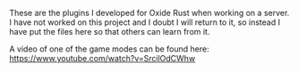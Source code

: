 These are the plugins I developed for Oxide Rust when working on a server. I have not worked on this project and I doubt I will return to it, so instead I have put the files here so that others can learn from it.

A video of one of the game modes can be found here: https://www.youtube.com/watch?v=SrcilOdCWhw